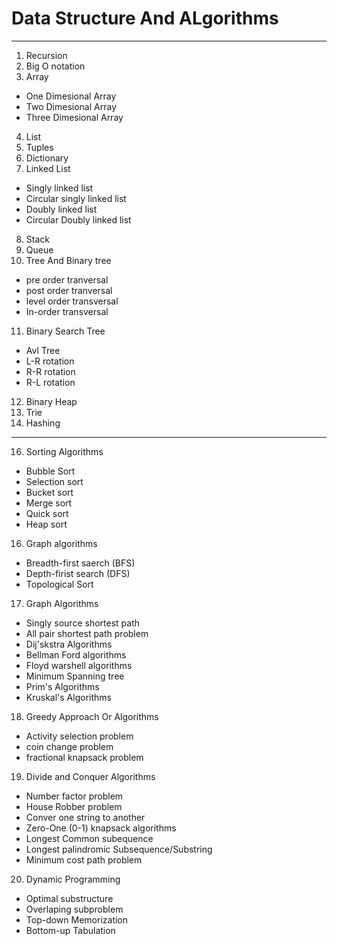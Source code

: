 # Data Structure And ALgorithms
 - - -
1. Recursion
2. Big O notation
3. Array 
 - One Dimesional Array
 - Two Dimesional Array
 - Three Dimesional Array
4. List
5. Tuples
6. Dictionary 
7. Linked List
 - Singly linked list
  - Circular singly linked list
  - Doubly linked list
  - Circular Doubly linked list
8. Stack
9. Queue
10. Tree And Binary tree 
- pre order tranversal
- post order tranversal
- level order transversal
- In-order transversal
11. Binary Search Tree
- Avl Tree
- L-R rotation
- R-R rotation
- R-L rotation
12. Binary Heap 
13. Trie
14. Hashing
-------------------------------------------- 
16. Sorting Algorithms       
- Bubble Sort
- Selection sort 
- Bucket sort
- Merge sort
- Quick sort
- Heap sort
16. Graph algorithms
- Breadth-first saerch (BFS)
- Depth-firist search (DFS)
- Topological Sort  
17. Graph Algorithms
 - Singly source shortest path 
 - All pair shortest path problem
 - Dij'skstra Algorithms
 - Bellman Ford algorithms
 - Floyd  warshell algorithms
 - Minimum Spanning tree
 - Prim's Algorithms
 - Kruskal's Algorithms
18. Greedy Approach Or Algorithms
- Activity selection problem
- coin change problem
- fractional knapsack problem
19. Divide and Conquer Algorithms
- Number factor problem
- House Robber problem
- Conver one string to another
- Zero-One (0-1) knapsack algorithms
- Longest Common subequence
- Longest palindromic Subsequence/Substring
- Minimum cost path problem
20. Dynamic Programming 
- Optimal substructure 
- Overlaping subproblem
- Top-down Memorization
- Bottom-up Tabulation           